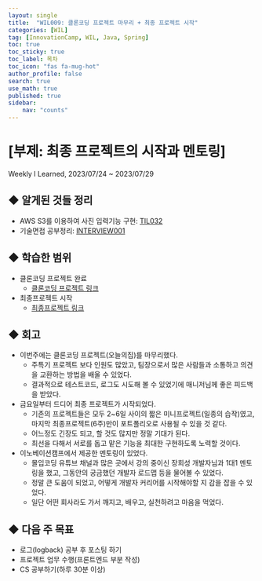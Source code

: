 ```yaml
---
layout: single
title:  "WIL009: 클론코딩 프로젝트 마무리 + 최종 프로젝트 시작"
categories: [WIL]
tag: [InnovationCamp, WIL, Java, Spring] 
toc: true
toc_sticky: true
toc_label: 목차
toc_icon: "fas fa-mug-hot"
author_profile: false
search: true
use_math: true
published: true
sidebar:
    nav: "counts"
---
```


# [부제: 최종 프로젝트의 시작과 멘토링]
Weekly I Learned, 2023/07/24 ~ 2023/07/29

## ◆ 알게된 것들 정리
- AWS S3를 이용하여 사진 입력기능 구현: [TIL032](https://yihwanryu.github.io/til/TIL032/)
- 기술면접 공부정리: [INTERVIEW001](https://yihwanryu.github.io/interview/INTERVIEW001/)

## ◆ 학습한 범위
- 클론코딩 프로젝트 완료
  - [클론코딩 프로젝트 링크](https://massive-spandex-667.notion.site/1-019097e536e94f6faca6eeb75d4f18cf?pvs=4)
- 최종프로젝트 시작
  - [최종프로젝트 링크](https://perfect-sound-7e5.notion.site/Spring-11-SA-0f3b51a0d8ac462aace9d62f68a413b2)

## ◆ 회고
- 이번주에는 클론코딩 프로젝트(오늘의집)를 마무리했다.
  - 주특기 프로젝트 보다 인원도 많았고, 팀장으로서 많은 사람들과 소통하고 의견을 교환하는 방법을 배울 수 있었다.
  - 결과적으로 테스트코드, 로그도 시도해 볼 수 있었기에 매니저님께 좋은 피드백을 받았다.
- 금요일부터 드디어 최종 프로젝트가 시작되었다.
  - 기존의 프로젝트들은 모두 2~6일 사이의 짧은 미니프로젝트(일종의 습작)였고, 마지막 최종프로젝트(6주)만이 포트폴리오로 사용될 수 있을 것 같다.
  - 어느정도 긴장도 되고, 할 것도 많지만 정말 기대가 된다.
  - 최선을 다해서 서로를 돕고 맡은 기능을 최대한 구현하도록 노력할 것이다.
- 이노베이션캠프에서 제공한 멘토링이 있었다.
  - 몰입코딩 유튜브 채널과 많은 곳에서 강의 중이신 장희성 개발자님과 1대1 멘토링을 했고, 그동안의 궁금했던 개발자 로드맵 등을 물어볼 수 있었다.
  - 정말 큰 도움이 되었고, 어떻게 개발자 커리어를 시작해야할 지 감을 잡을 수 있었다.
  - 일단 어떤 회사라도 가서 깨지고, 배우고, 실천하려고 마음을 먹었다.

## ◆ 다음 주 목표
- 로그(logback) 공부 후 포스팅 하기
- 프로젝트 업무 수행(프론트엔드 부분 작성)
- CS 공부하기(하루 30분 이상)
